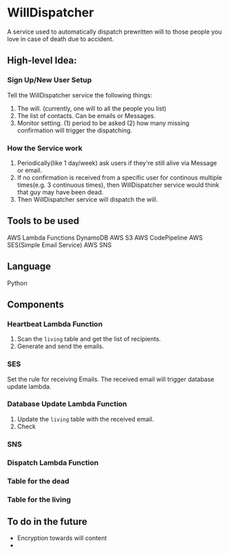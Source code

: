 # WillDispatcher
A service used to automatically dispatch prewritten will to those people you love in case of death due to accident.

## High-level Idea:

### Sign Up/New User Setup
Tell the WillDispatcher service the following things:
1. The will. (currently, one will to all the people you list)
1. The list of contacts. Can be emails or Messages.
1. Monitor setting. (1) period to be asked (2) how many missing confirmation will trigger the dispatching.

### How the Service work
1. Periodically(like 1 day/week) ask users if they're still alive via Message or email.
1. If no confirmation is received from a specific user for continous multiple times(e.g. 3 continuous times), then WillDispatcher service would think that guy may have been dead.
1. Then WillDispatcher service will dispatch the will.

## Tools to be used
AWS Lambda Functions
DynamoDB
AWS S3
AWS CodePipeline
AWS SES(Simple Email Service)
AWS SNS

## Language
Python

## Components

### Heartbeat Lambda Function
1. Scan the `living` table and get the list of recipients.
1. Generate and send the emails.

### SES
Set the rule for receiving Emails. The received email will trigger database update lambda.

### Database Update Lambda Function
1. Update the `living` table with the received email.
1. Check

### SNS

### Dispatch Lambda Function

### Table for the dead

### Table for the living



## To do in the future
* Encryption towards will content
* 
